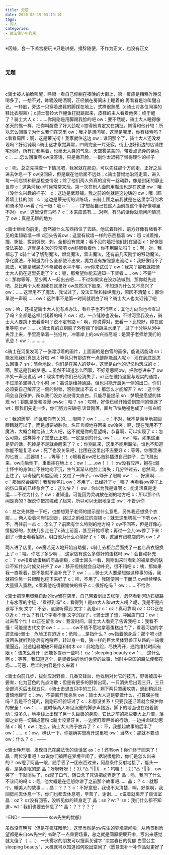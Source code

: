 ```yaml
---
title: 无题
date: 2020-08-19 03:19:14
tags:
- 同人
categories:
- 魔法使いの約束
---
```

※因缘，套一下凉宫梗玩
※只是讲梗，措辞随便，不作为正文，也没有正文
<!--more-->
<br>

### 无题
<br>

c骑士被人拍脸叫醒，睁眼一看自己仰躺在夜晚的大街上，第一反应是糟糕昨晚又喝多了，一想不对，昨晚没喝酒啊，正经躺在房间床上睡着的
再看看是谁叫醒自己，一转脸，旁边一只穿着皮鞋的脚踩在地上，式样很熟悉（c骑士对各位同事的鞋比衣服熟）；c骑士警铃大作鲤鱼打挺跳起来，皮鞋的主人看着他笑：终于醒了？骑士大人
c：……你刚刚是用脚踢我脸的吧
ow：要不然呢，骑士大人睡得像冬天的熊一样，把你叫醒费了好大劲呢
c觉得他肯定又在胡扯，懒得和他计较：所以怎么回事？为什么我们在这里
ow：我才是想问呢，这里是哪里，你有线索吗？
c看看周围：啊，这是荣光街！我家就住这边
ow：谁问那个了，骑士大人还没发现吗？好迟钝啊
c骑士这才察觉异常，四周完全一片死寂，街上也好街边的店铺住宅也好，所有灯都黑着，也毫无人类的气息，天空雾蒙蒙的，带着点诡异的紫色
c：……怎么回事啊
ow没答话，只是撇开脸，一副你太迟钝了懒得理你的样子
<br>

c：呃，总之先探查一下情况吧，我家就在那边，可以先往那个方向走，正好之后进去休息一下
ow没回应，但是跟在他后面不远处；c骑士警惕地沿河走着，进入每一间店铺和房屋检查情况；除了他们两人外真的没有一丝动静，像是封闭的静止世界
c：这条河我小时候常常来玩，第一次在别人面前用魔法也是在这里
ow：哦（没什么兴趣的样子）
c：这边是武器铺，我之前的剑就是这边铸的
ow：哦（瞄着墙上挂的剑）
c：这边是荣光街的训练场，去骑士团之前我就是在这里学习剑术和骑术的
ow看了他一眼：哦
c：……（才想起自己在这人面前提这个事好像哪里不对）
ow：这里没有马吗？
c：本来应该有……对啊，有马的话你就能问问情况了
ow：真是无聊的地方
<br>

c骑士继续向前走，忽然被什么东西挡住了去路，他试着轻推，前方好像有堵看不见的柔韧软墙一样
c回头告诉ow：这里有软墙一样的东西挡着
ow：哦
c试着推，撞，撕扯，拔剑劈砍，刺，全都没有效果；看不见的墙把他们封在里面
c：好像是没法突破，这就是本次的异常吧
ow斜眼看着他：你不用魔法吗？
c：啊，对，我都忘了
c骑士试了切割魔法，燃烧魔法，雷击魔法，还有前几天刚学的移动魔法，净化魔法，不知道为什么全都使不出来，魔力没有按照意志流动
c：我好像用不了魔法，可能是我魔力不够或者水平不够，ow你来试试？
ow：我来？那我就把骑士大人扔在这里先走了？
c：呃，那希望你能去通知一下贤者……
ow：不要^^
c：那你等等，至少两人一起出去吧……不过如果实在没办法做到，那你就先走吧，总比两个人都困死在这里好
ow忽然沉下脸来，不知道为什么又不高兴了
ow：……这里用不了魔法，我试过了，没法汇聚和操纵魔力，原因不清楚
c：那你早说一声啊……
ow：这种事不是第一时间就明白了吗？骑士大人也太迟钝了吧
<br>

ow：哈，还指望骑士大人能有点办法，看样子也不行啊
c：其他方向你也检查过了吗？全都是这样封闭着的吗？
ow：对，一点缝隙也没有，不过河里我没去，骑士大人要跳下去看看吗？说不定有路
c：啊，你说得对，去看一下比较好，你在这里等吧
ow：……
c骑士真的立刻脱了外套摘了剑跳进水里了，过了十分钟从河中央浮上来，手里高举着一张纸片，冲着岸上的ow兴奋高喊：是双子老师给我们的讯息！
ow：…………
<br>

c骑士在河里发现了一张漂浮着的画片，上面画的是白雪的画像，能说话能动
sn：能发现我们真是太好啦
wt：毕竟只有那边有一点缝隙能潜入呢
c：现在到底是怎么回事？
sn：简单地说，你们是在某人的梦中，这里是由他的记忆构筑成的
c：啊，那这是我的梦吧……虽然不知道怎么回事，不好意思啊ow，把你卷进来了
ow冷笑一声没说话
wt：现实中的你们已经消失了，oz正在维持这里与现实的通路，不过顶多坚持几个小时
sn：虽说是维持通路，但也只能开启另一侧的出口，你们必须要自己解开这一侧的封锁，否则就出不去
c：那怎么才能解开？
wt：这个空间会自我保护，所以我们没办法说得太直白，只能尽量提示
sn：梦境是愿望的体现
wt：钥匙是爱和浪漫
ow&c：哈？
sn：哎呀，好像已经开始受到空间的驱逐了
wt：那我们先走一步，你们努力突破吧
话音刚落，画片飞快地褪色成了一张白纸
<br>

c：我的愿望，而且和你有关的……眼睛？
ow：……
c：不对，我不是简单地拿回眼睛就可以了，而是想要战胜你，名正言顺地夺回来
ow冷笑：啊，现在我用不了魔法，大概会输给骑士大人吧，这不就是你的愿望吗，恭喜啊，可以实现了
c：怎么可能，这样算不了堂堂正正吧，一定是别的什么
ow：……
ow：喂，如果这里是梦的话，死掉是不是就会醒来了？
c：你别乱来，这里不能用魔法，谁也不知道你能不能复活
ow：死了也没关系吧，比困在这里出不去要好
c：等等，你哪里来的匕首……武器铺！……等等！！
c眼看着ow把匕首斜插进自己脖子，血飞溅出来，ow向后倒下，重重摔在地上
c：ow！……ow！！！
ow没有应声，抱在c骑士怀中的身体止不住地向下沉，生气渐渐从他脸上消失；几分钟过去，忽然间，血止住了，以奇怪的角度回流；又过了一阵子，ow睁开了眼睛
ow：……好痛啊……
c：那当然会痛吧！我帮你包扎
ow：不用了，已经好了
c：咦？
再看看ow脖子上的伤口真的已经愈合了
c：这么快？！
ow：你以为我是谁啊
c：能复活真是走运……不过为什么？
ow：谁知道，可能因为灵魂放在别的地方吧
c：所以那个传闻是真的？据说你把灵魂藏了起来，所以可以无限地复生
ow：不告诉你
<br>

c：总之先休整一下吧，也想想双子老师的提示是什么意思，另外我还想换个衣服……
两人沿着河岸往回走，路过之前经过的店铺
c：就去这里叨扰一下吧
ow：不，再往前一点
c：怎么了？前面有什么特别的地方吗？
ow不回答，但是好像心情挺好的，加快几步走在了c骑士前面，甚至开始哼歌；再过一会儿ow停了下来：到了
c骑士看看招牌，明白他为什么心情好了
c：咦，这里有蛋糕店的吗
ow：♪
<br>

两人进了店里，ow旁若无人地开始自助餐，c骑士去柜台后面找了一套店员衣服换上了
c：哇，你吃了多少啊……这家店有这么多做好的蛋糕吗
ow：会自动补充
c：？
ow指着放蛋糕的商品橱柜，c骑士回头一看，刚刚出来时看到的被拿走的缺口不知什么时候又补齐了
ow：移开视线就会自动补充，很不错吧
c：咦，那如果我一直看着，是不是就不会补充了？
ow：……骑士大人要是想做这种事的话，我就把你另一只眼睛也挖下来好了
c：哇，不用了，我随便问一下而已
ow继续埋头大量摄入蛋糕，c看着他吃得很愉快的样子
c：很好吃吗？
ow：……不给你
<br>

c骑士把享用蛋糕自助的ow留在店里，自己带着剑出去张望，忽然看到河边石板路上有水写的字迹，“看得到吗”
c：看得到！是sn大人和wt大人吗？呃，我是不是应该写下来
文字：不必，这里听得到
文字：我是oz
c：oz！真可靠啊
oz：○○正在○近
c：什么？有几个字看不懂
文字沉寂了，c骑士想了想，冲回店门口：ow！过来帮个忙！oz正在留言
ow：我没时间，骑士大人看完了告诉我吧
c：我看不懂！可能是古代文字
ow：…………
ow不情不愿地拿着蛋糕出门了，看着河边的字迹念给c骑士：危险正在迫近
c：危险……是指什么？
ow指着他身后：那个吧
c还没回头就听到身后有咆哮声，转过身一看，狼一样的巨大灵体野兽正从路的一端缓缓逼近，沿途粗暴地破坏房屋和树木
oz：此地危险，尽快离开，通路维持时间有限
c：该怎么离开！还能多提示一些吗！
oz：sleeping beauty
ow：……这什么啊
c：等等，我知道这个，是贤者讲的他们世界的故事，当时中央国的魔法使都在场……可恶，后半的内容是什么来着！
<br>

c骑士向前几步，拔剑应对野兽，几番交锋后，他找到对付它的技巧，野兽被击中要害，化为蓝色的光点消散；但是有更多的野兽出现，一只消失后出现三只，三只全部消灭后出现五只，c骑士击退五只中的三只，剩下两只暂缓攻势，退到稍远处谨慎地蹲守
c：ow，不要离开我身后
ow：骑士大人这是要做什么，打算保护我吗？我是不会死的，刚刚已经验证过了
c：和那没关系！只要我还活着就会保护你的安全！
ow：……
这时候两人听见沉重的脚步声接近，脚下的地面也在跟着颤动；没多久，地平线上出现了另一头巨兽的身影，它比之前的那些要大上几倍，落脚之处将一切碾成齑粉
c骑士咬紧牙关，一边紧盯着巨兽的行动，一边拼命转动思绪
c：啊！
ow：怎么，骑士大人终于放弃了？
c：不，我想起故事的后半了
ow：……
c：ow，确认一下，你是确实想离开这里吧
ow：当然
c：那就不要动
ow：什么？
c：——
<br>

c骑士睁开眼，发现自己在魔法舍的谈话室
as：c！还有ow！你们终于回来了！
晶：两位没事吧！oz说你们被困在梦境空间了，据说很危险，你们是怎么出来的？
ow瞪了阿晶一眼，随手丢了一团东西过来，阿晶条件反射地接了，低头一看，是条冬眠的蛇
晶：呀呀呀呀！！Σ( °△ °|||)︴
c：呜哇！！Σ( °△ °|||)︴
ow笑了一下就消失了，oz叹了口气，随口念了咒语把蛇弄走了
晶：呜，我问了什么不该问的吗
c：呃，他大概是在迁怒你讲了之前那个故事吧……
晶：？
c：就那个，睡美人的故事……
晶：？？？
c：不好意思，我也不太清楚，啊，好累啊，我回房间去休息一下，你们也都去休息吧，辛苦了，谢谢……
c说着就离开了谈话室
晶：oz？
oz没有回答，没听见似的转身走了
晶：sn？wt？
sn：我们什么都不知道~
wt：我们也要去休息了^^
晶：？？？？？
<br>

=END=
——————
《ow先生的忧郁》
<br>

虽然没有明写（但是在疯狂暗示），这里当然是ow先生的梦境空间啦，从场景到愿望都是来自ow先生的
省略了一点重要场景，总之就是同原梗展开啦，写出来感觉就太傻了（……）
一头雾水的朋友可以搜索关键字 “凉宫春日的忧郁 白雪公主 sleeping beauty”，大概就可以知道如何脱出空间了（愿意去补一补作品就更好了

